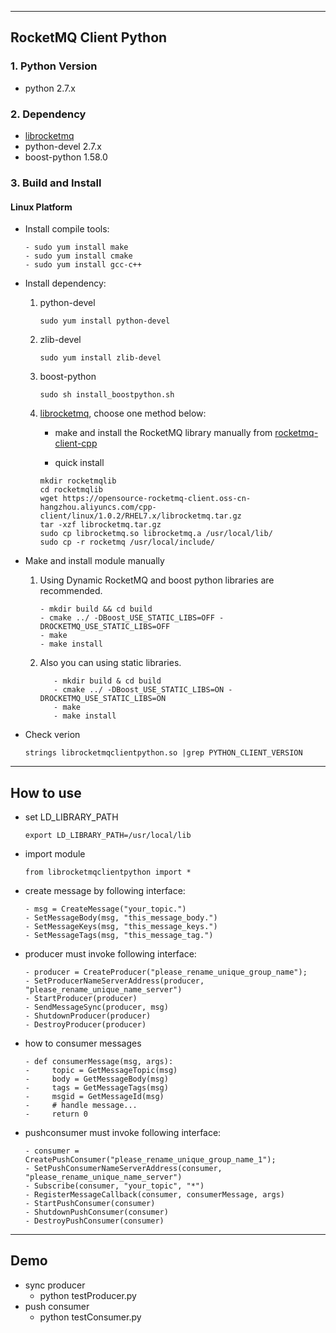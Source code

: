 ----------
## RocketMQ Client Python

### 1. Python Version
* python 2.7.x


### 2. Dependency

* [librocketmq](https://github.com/apache/rocketmq-client-cpp)	
* python-devel 2.7.x
* boost-python 1.58.0
      
### 3. Build and Install
#### Linux Platform
* Install compile tools:
    ```
    - sudo yum install make
    - sudo yum install cmake
    - sudo yum install gcc-c++
    ```
* Install dependency:
 
    1. python-devel
       ```
       sudo yum install python-devel
       ```
    
    2. zlib-devel
       ```
       sudo yum install zlib-devel
       ```
    3. boost-python
       ```
       sudo sh install_boostpython.sh
       ```
    4. [librocketmq](https://github.com/apache/rocketmq-client-cpp), choose one method below:
      
       - make and install the RocketMQ library manually from [rocketmq-client-cpp](https://github.com/apache/rocketmq-client-cpp)
         
       - quick install
       ```
       mkdir rocketmqlib
       cd rocketmqlib
       wget https://opensource-rocketmq-client.oss-cn-hangzhou.aliyuncs.com/cpp-client/linux/1.0.2/RHEL7.x/librocketmq.tar.gz
       tar -xzf librocketmq.tar.gz
       sudo cp librocketmq.so librocketmq.a /usr/local/lib/
       sudo cp -r rocketmq /usr/local/include/
       ```
   
      
* Make and install module manually
   1. Using Dynamic RocketMQ and boost python libraries are recommended.
      ```
      - mkdir build && cd build
      - cmake ../ -DBoost_USE_STATIC_LIBS=OFF -DROCKETMQ_USE_STATIC_LIBS=OFF
      - make
      - make install
      ```
      
   2. Also you can using static libraries.
      ```
         - mkdir build & cd build
         - cmake ../ -DBoost_USE_STATIC_LIBS=ON -DROCKETMQ_USE_STATIC_LIBS=ON
         - make
         - make install
      ```
* Check verion
   ```
   strings librocketmqclientpython.so |grep PYTHON_CLIENT_VERSION
   ```
   
----------
## How to use
- set LD_LIBRARY_PATH
  ```
  export LD_LIBRARY_PATH=/usr/local/lib
  ```
  
- import module
  ```
  from librocketmqclientpython import *
  ```
  
- create message by following interface:
  ```
  - msg = CreateMessage("your_topic.")
  - SetMessageBody(msg, "this_message_body.")
  - SetMessageKeys(msg, "this_message_keys.")
  - SetMessageTags(msg, "this_message_tag.")
  ```
- producer must invoke following interface:
  ```
  - producer = CreateProducer("please_rename_unique_group_name");
  - SetProducerNameServerAddress(producer, "please_rename_unique_name_server")
  - StartProducer(producer)
  - SendMessageSync(producer, msg)
  - ShutdownProducer(producer)
  - DestroyProducer(producer)
  ```
- how to consumer messages
  ```
  - def consumerMessage(msg, args):
  -     topic = GetMessageTopic(msg)
  -     body = GetMessageBody(msg)
  -     tags = GetMessageTags(msg)
  -     msgid = GetMessageId(msg)
  -     # handle message...
  -     return 0
  ```
- pushconsumer must invoke following interface:
  ```
  - consumer = CreatePushConsumer("please_rename_unique_group_name_1");
  - SetPushConsumerNameServerAddress(consumer, "please_rename_unique_name_server")
  - Subscribe(consumer, "your_topic", "*")
  - RegisterMessageCallback(consumer, consumerMessage, args)
  - StartPushConsumer(consumer)
  - ShutdownPushConsumer(consumer)
  - DestroyPushConsumer(consumer)
  ```
----------
## Demo
- sync producer
  - python testProducer.py
- push consumer
  - python testConsumer.py

